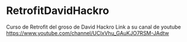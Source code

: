 # RetrofitDavidHackro
Curso de Retrofit del groso de David Hackro
Link a su canal de youtube 
https://www.youtube.com/channel/UClxVhu_GAuKJO7RSM-JAdtw
